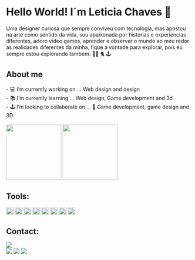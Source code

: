 <h1>Hello World! I´m Leticia Chaves 🖖</h1>
Uma designer curiosa  que sempre conviveu com tecnologia, mas apostou na arte como sentido da vida, sou apaixonada por historias e experiencias diferentes, adoro video games, aprender e observar o mundo ao meu redor as realidades diferentes da minha, fique a  vontade para explorar, pois eu sempre estou explorando tambem.
👩‍💻 🐈 🕹️ 

<div>
         <h2>About me</h2>
         <span> - 💻 I’m currently working on ... Web design and design </span><br>
         <span>- 📚 I’m currently learning ... Web design, Game development and 3d</span><br>
        <span> - 🕹️ I’m looking to collaborate on ... 👾 Game development, game design and 3D</span>
</div>

<div align="left">
         <br>
         <img height="150em" src="https://github-readme-stats.vercel.app/api?username=lepleen&show_icons=true&theme=blueberry&include_all_commits=true&count_private=true"/>
         <img height="150em" src="https://github-readme-stats.vercel.app/api/top-langs/?username=lepleen&layout=compact&theme=blueberry&&include_all_commits=true&count_private=true"/>
</div>
      

</div>

<div display="inline-block">
         <h2>Tools:</h2>
         <img height="20px" src="https://img.shields.io/badge/Adobe%20after%20affects-CF96FD?style=for-the badge&logo=Adobe%20after%20effects&logoColor=393665" />
         <img  height="20px" src="https://img.shields.io/badge/Adobe%20Illustrator-FF9A00?style=for-the-badge&logo=adobe%20illustrator&logoColor=white"/>
         <img height="20px" src="https://img.shields.io/badge/Adobe%20Photoshop-31A8FF?style=for-the-badge&logo=Adobe%20Photoshop&logoColor=black"/>
         <img  height="20px" src="https://img.shields.io/badge/Adobe%20XD-470137?style=for-the-badge&logo=Adobe%20XD&logoColor=#FF61F6"/>
         <img  height="20px" src="https://img.shields.io/badge/blender-%23F5792A.svg?style=for-the-badge&logo=blender&logoColor=white"/>
         <img  height="20px" src="https://img.shields.io/badge/Figma-F24E1E?style=for-the-badge&logo=figma&logoColor=white"/>
         <img   height="20px" src="https://img.shields.io/badge/gimp-5C5543?style=for-the-badge&logo=gimp&logoColor=white"/>
         <img  height="20px" src="https://img.shields.io/badge/Krita-203759?style=for-the-badge&logo=krita&logoColor=EEF37B"/>
        

         
</div>

<div display="inline">
         <h2>Contact:</h2>
         <address>
       <a href="mailto:leticiachavescs@gmail.com"><img src="https://img.shields.io/badge/Gmail-D14836?style=for-the-badge&logo=gmail&logoColor=white" target="_blank"/></a>
         </address>
         <a href="https://www.behance.net/Lepleen"><img src="https://img.shields.io/badge/-Behance-blue?style=for-the-badge&logo=behance&logoColor=white" target="_blank"/></a>
         <a href="https://www.instagram.com/lepleen/"><img src="https://img.shields.io/badge/Instagram-E4405F?style=for-the-badge&logo=instagram&logoColor=white"/></a>
         <a href="https://www.linkedin.com/in/lepleen/"><img src="https://img.shields.io/badge/LinkedIn-0077B5?style=for-the-badge&logo=linkedin&logoColor=white" target="_blank"/></a>
</div>



